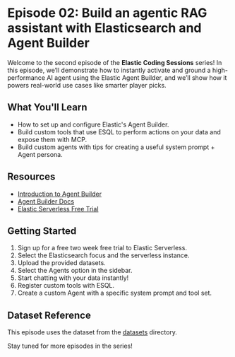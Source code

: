 # Episode 02: Build an agentic RAG assistant with Elasticsearch and Agent Builder

Welcome to the second episode of the **Elastic Coding Sessions** series! In this episode, we’ll demonstrate how to instantly activate and ground a high-performance AI agent using the Elastic Agent Builder, and we’ll show how it powers real-world use cases like smarter player picks.

## What You'll Learn

- How to set up and configure Elastic's Agent Builder.
- Build custom tools that use ESQL to perform actions on your data and expose them with MCP.
- Build custom agents with tips for creating a useful system prompt + Agent persona.

## Resources

- [Introduction to Agent Builder](https://www.elastic.co/search-labs/blog/elastic-ai-agent-builder-context-engineering-introduction)
- [Agent Builder Docs](https://www.elastic.co/docs/solutions/search/agent-builder/get-started)
- [Elastic Serverless Free Trial](https://cloud.elastic.co/serverless-registration)

## Getting Started

1. Sign up for a free two week free trial to Elastic Serverless.
2. Select the Elasticsearch focus and the serverless instance.
3. Upload the provided datasets.
4. Select the Agents option in the sidebar.
5. Start chatting with your data instantly!
6. Register custom tools with ESQL.
7. Create a custom Agent with a specific system prompt and tool set.

## Dataset Reference

This episode uses the dataset from the [datasets](https://github.com/jdarmada/elastic-coding-sessions/tree/main/02-agentic-rag-assistant/datasets) directory.

Stay tuned for more episodes in the series!
